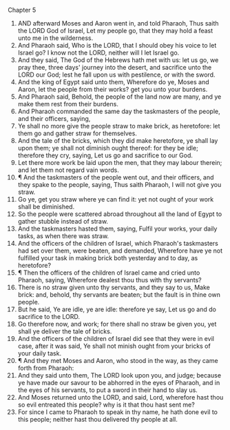 

Chapter 5

1. AND afterward Moses and Aaron went in, and told Pharaoh, Thus saith the LORD God of Israel, Let my people go, that they may hold a feast unto me in the wilderness.
2. And Pharaoh said, Who is the LORD, that I should obey his voice to let Israel go?  I know not the LORD, neither will I let Israel go.
3. And they said, The God of the Hebrews hath met with us: let us go, we pray thee, three days' journey into the desert, and sacrifice unto the LORD our God; lest he fall upon us with pestilence, or with the sword.
4. And the king of Egypt said unto them, Wherefore do ye, Moses and Aaron, let the people from their works?  get you unto your burdens.
5. And Pharaoh said, Behold, the people of the land now are many, and ye make them rest from their burdens.
6. And Pharaoh commanded the same day the taskmasters of the people, and their officers, saying,
7. Ye shall no more give the people straw to make brick, as heretofore: let them go and gather straw for themselves.
8. And the tale of the bricks, which they did make heretofore, ye shall lay upon them; ye shall not diminish ought thereof: for they be idle; therefore they cry, saying, Let us go and sacrifice to our God.
9. Let there more work be laid upon the men, that they may labour therein; and let them not regard vain words.
10. ¶ And the taskmasters of the people went out, and their officers, and they spake to the people, saying, Thus saith Pharaoh, I will not give you straw.
11. Go ye, get you straw where ye can find it: yet not ought of your work shall be diminished.
12. So the people were scattered abroad throughout all the land of Egypt to gather stubble instead of straw.
13. And the taskmasters hasted them, saying, Fulfil your works, your daily tasks, as when there was straw.
14. And the officers of the children of Israel, which Pharaoh's taskmasters had set over them, were beaten, and demanded, Wherefore have ye not fulfilled your task in making brick both yesterday and to day, as heretofore?
15. ¶ Then the officers of the children of Israel came and cried unto Pharaoh, saying, Wherefore dealest thou thus with thy servants?
16. There is no straw given unto thy servants, and they say to us, Make brick: and, behold, thy servants are beaten; but the fault is in thine own people.
17. But he said, Ye are idle, ye are idle: therefore ye say, Let us go and do sacrifice to the LORD.
18. Go therefore now, and work; for there shall no straw be given you, yet shall ye deliver the tale of bricks.
19. And the officers of the children of Israel did see that they were in evil case, after it was said, Ye shall not minish ought from your bricks of your daily task.
20. ¶ And they met Moses and Aaron, who stood in the way, as they came forth from Pharaoh:
21. And they said unto them, The LORD look upon you, and judge; because ye have made our savour to be abhorred in the eyes of Pharaoh, and in the eyes of his servants, to put a sword in their hand to slay us.
22. And Moses returned unto the LORD, and said, Lord, wherefore hast thou so evil entreated this people?  why is it that thou hast sent me?
23. For since I came to Pharaoh to speak in thy name, he hath done evil to this people; neither hast thou delivered thy people at all.
